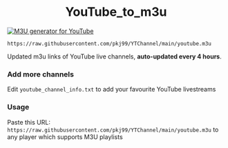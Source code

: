 
<h1 align="center"> YouTube_to_m3u </h1>

[![M3U generator for YouTube](https://github.com/pkj99/YTChannel/actions/workflows/m3u_Generator.yml/badge.svg)](https://github.com/pkj99/YTChannel/actions/workflows/m3u_Generator.yml)

`https://raw.githubusercontent.com/pkj99/YTChannel/main/youtube.m3u`

Updated m3u links of YouTube live channels, **auto-updated every 4 hours**.


### Add more channels
Edit `youtube_channel_info.txt` to add your favourite YouTube livestreams

### Usage
Paste this URL: `https://raw.githubusercontent.com/pkj99/YTChannel/main/youtube.m3u` to any player which supports M3U playlists
